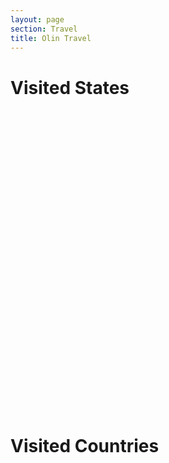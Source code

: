 ```yaml
---
layout: page
section: Travel
title: Olin Travel
---
```


<h1>Visited States</h1>
<script src="https://www.amcharts.com/lib/3/ammap.js" type="text/javascript"></script>
<script src="https://www.amcharts.com/lib/3/maps/js/usaHigh.js" type="text/javascript"></script>
<script src="https://www.amcharts.com/lib/3/themes/light.js" type="text/javascript"></script>

<div id="mapdiv" style="width: 1000px; height: 450px;"></div>

<script type="text/javascript">
var map = AmCharts.makeChart("mapdiv",{
type: "map",
theme: "light",
panEventsEnabled : true,
backgroundColor : "#535364",
backgroundAlpha : 1,
zoomControl: {
zoomControlEnabled : true
},
dataProvider : {
map : "usaHigh",
getAreasFromMap : true,
areas :
[
	{
		"id": "US-CA",
		"showAsSelected": true
	},
	{
		"id": "US-FL",
		"showAsSelected": true
	},
	{
		"id": "US-IL",
		"showAsSelected": true
	},
	{
		"id": "US-MN",
		"showAsSelected": true
	},
	{
		"id": "US-WI",
		"showAsSelected": true
	}
]
},
areasSettings : {
autoZoom : true,
color : "#B4B4B7",
colorSolid : "#84ADE9",
selectedColor : "#84ADE9",
outlineColor : "#666666",
rollOverColor : "#9EC2F7",
rollOverOutlineColor : "#000000"
}
});
</script>


&nbsp;

<h1>Visited Countries</h1>

&nbsp;

<script src="https://www.amcharts.com/lib/3/maps/js/worldHigh.js" type="text/javascript"></script>
<script src="https://www.amcharts.com/lib/3/themes/dark.js" type="text/javascript"></script>

<div id="mapdiv2" style="width: 1000px; height: 450px;"></div>

<script type="text/javascript">
var map = AmCharts.makeChart("mapdiv2",{
type: "map",
theme: "dark",
projection: "mercator",
panEventsEnabled : true,
backgroundColor : "#535364",
backgroundAlpha : 1,
zoomControl: {
zoomControlEnabled : true
},
dataProvider : {
map : "worldHigh",
getAreasFromMap : true,
areas :
[
	{
		"id": "AR",
		"showAsSelected": true
	},
	{
		"id": "BE",
		"showAsSelected": true
	},
	{
		"id": "FR",
		"showAsSelected": true
	},
	{
		"id": "CL",
		"showAsSelected": true
	},
	{
		"id": "GB",
		"showAsSelected": true
	},
	{
		"id": "US",
		"showAsSelected": true
	},
	{
		"id": "PE",
		"showAsSelected": true
	}
]
},
areasSettings : {
autoZoom : true,
color : "#B4B4B7",
colorSolid : "#84ADE9",
selectedColor : "#84ADE9",
outlineColor : "#666666",
rollOverColor : "#9EC2F7",
rollOverOutlineColor : "#000000"
}
});
</script>
